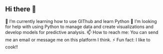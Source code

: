 ## Hi there 👋

<!--
**alexmott/alexmott** is a ✨ _special_ ✨ repository because its `README.md` (this file) appears on your GitHub profile.

Here are some ideas to get you started:

- 🔭 I’m currently working on ...
🌱 I’m currently learning how to use GIThub and learn Python
- 👯 I’m looking to collaborate on ...
🤔 I’m looking for help with using Python to manage data and create visualizations and develop models for predictive analysis.
- 💬 Ask me about ...
📫 How to reach me: You can send me an email or message me on this platform I think.
- 😄 Pronouns: ...
⚡ Fun fact: I like cook!!
-->

🌱 I’m currently learning how to use GIThub and learn Python
🤔 I’m looking for help with using Python to manage data and create visualizations and develop models for predictive analysis.
📫 How to reach me: You can send me an email or message me on this platform I think.
⚡ Fun fact: I like to cook!!
